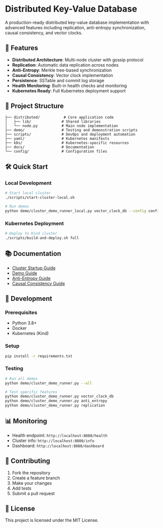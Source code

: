 # Distributed Key-Value Database

A production-ready distributed key-value database implementation with advanced features including replication, anti-entropy synchronization, causal consistency, and vector clocks.

## 🚀 Features

- **Distributed Architecture**: Multi-node cluster with gossip protocol
- **Replication**: Automatic data replication across nodes
- **Anti-Entropy**: Merkle tree-based synchronization
- **Causal Consistency**: Vector clock implementation
- **Persistence**: SSTable and commit log storage
- **Health Monitoring**: Built-in health checks and monitoring
- **Kubernetes Ready**: Full Kubernetes deployment support

## 📁 Project Structure

```
├── distributed/           # Core application code
│   ├── lib/              # Shared libraries
│   └── node.py           # Main node implementation
├── demo/                 # Testing and demonstration scripts
├── scripts/              # DevOps and deployment automation
├── yaml/                 # Kubernetes manifests
├── k8s/                  # Kubernetes-specific resources
├── docs/                 # Documentation
└── config/               # Configuration files
```

## 🛠️ Quick Start

### Local Development
```bash
# Start local cluster
./scripts/start-cluster-local.sh

# Run demos
python demo/cluster_demo_runner_local.py vector_clock_db --config config/config.yaml
```

### Kubernetes Deployment
```bash
# Deploy to Kind cluster
./scripts/build-and-deploy.sh full
```

## 📚 Documentation

- [Cluster Startup Guide](md-files/CLUSTER_STARTUP_GUIDE.md)
- [Demo Guide](md-files/DEMO_GUIDE.md)
- [Anti-Entropy Guide](md-files/ANTI_ENTROPY_GUIDE.md)
- [Causal Consistency Guide](md-files/CAUSAL_CONSISTENCY_GUIDE.md)

## 🔧 Development

### Prerequisites
- Python 3.8+
- Docker
- Kubernetes (Kind)

### Setup
```bash
pip install -r requirements.txt
```

### Testing
```bash
# Run all demos
python demo/cluster_demo_runner.py --all

# Test specific features
python demo/cluster_demo_runner.py vector_clock_db
python demo/cluster_demo_runner.py anti_entropy
python demo/cluster_demo_runner.py replication
```

## 📊 Monitoring

- Health endpoint: `http://localhost:8080/health`
- Cluster info: `http://localhost:8080/info`
- Dashboard: `http://localhost:8080/dashboard`

## 🤝 Contributing

1. Fork the repository
2. Create a feature branch
3. Make your changes
4. Add tests
5. Submit a pull request

## 📄 License

This project is licensed under the MIT License. 